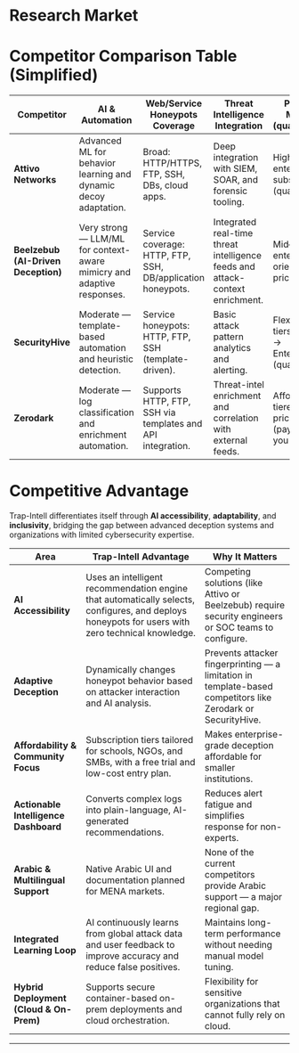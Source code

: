 # Research Market


 

# Competitor Comparison Table (Simplified)

| **Competitor** | **AI & Automation** | **Web/Service Honeypots Coverage** | **Threat Intelligence Integration** | **Pricing Model (qualitative)** | **Arabic Support** | **Complexity of Use** |
|----------------|----------------------|------------------------------------|------------------------------------|----------------------------------|--------------------|------------------------|
| **Attivo Networks** | Advanced ML for behavior learning and dynamic decoy adaptation. | Broad: HTTP/HTTPS, FTP, SSH, DBs, cloud apps. | Deep integration with SIEM, SOAR, and forensic tooling. | High cost — enterprise subscription (qualitative). | None (no public Arabic support). | High — designed for mature SOC environments. |
| **Beelzebub (AI-Driven Deception)** | Very strong — LLM/ML for context-aware mimicry and adaptive responses. | Service coverage: HTTP, FTP, SSH, DB/application honeypots. | Integrated real-time threat intelligence feeds and attack-context enrichment. | Mid–High — enterprise-oriented pricing. | None (no public Arabic support). | Medium — semi-automated; needs configuration and tuning. |
| **SecurityHive** | Moderate — template-based automation and heuristic detection. | Service honeypots: HTTP, FTP, SSH (template-driven). | Basic attack pattern analytics and alerting. | Flexible tiers — SMB → Enterprise (qualitative). | None (no public Arabic support). | Low — designed for non-expert operators. |
| **Zerodark** | Moderate — log classification and enrichment automation. | Supports HTTP, FTP, SSH via templates and API integration. | Threat-intel enrichment and correlation with external feeds. | Affordable tiered pricing (pay-as-you-grow). | None (no public Arabic support). | Low — simple and API-based deployment. |


# Competitive Advantage 

Trap-Intell differentiates itself through **AI accessibility**, **adaptability**, and **inclusivity**, bridging the gap between advanced deception systems and organizations with limited cybersecurity expertise.

| **Area** | **Trap-Intell Advantage** | **Why It Matters** |
|-----------|-----------------------------|--------------------|
| **AI Accessibility** | Uses an intelligent recommendation engine that automatically selects, configures, and deploys honeypots for users with zero technical knowledge. | Competing solutions (like Attivo or Beelzebub) require security engineers or SOC teams to configure. |
| **Adaptive Deception** | Dynamically changes honeypot behavior based on attacker interaction and AI analysis. | Prevents attacker fingerprinting — a limitation in template-based competitors like Zerodark or SecurityHive. |
| **Affordability & Community Focus** | Subscription tiers tailored for schools, NGOs, and SMBs, with a free trial and low-cost entry plan. | Makes enterprise-grade deception affordable for smaller institutions. |
| **Actionable Intelligence Dashboard** | Converts complex logs into plain-language, AI-generated recommendations. | Reduces alert fatigue and simplifies response for non-experts. |
| **Arabic & Multilingual Support** | Native Arabic UI and documentation planned for MENA markets. | None of the current competitors provide Arabic support — a major regional gap. |
| **Integrated Learning Loop** | AI continuously learns from global attack data and user feedback to improve accuracy and reduce false positives. | Maintains long-term performance without needing manual model tuning. |
| **Hybrid Deployment (Cloud & On-Prem)** | Supports secure container-based on-prem deployments and cloud orchestration. | Flexibility for sensitive organizations that cannot fully rely on cloud. |

---


